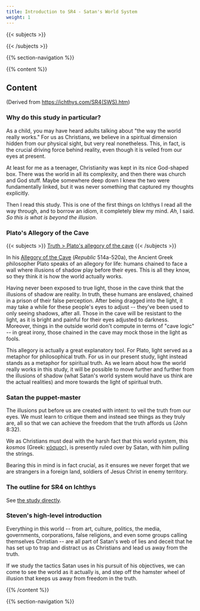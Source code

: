 ```yaml
---
title: Introduction to SR4 - Satan's World System
weight: 1
---
```


{{< subjects >}}

{{< /subjects >}}

{{% section-navigation %}}

{{% content %}}

## Content

(Derived from https://ichthys.com/SR4(SWS).htm)

### Why do this study in particular?

As a child, you may have heard adults talking about "the way the world really works." For us as Christians, we believe in a spiritual dimension hidden from our physical sight, but very real nonetheless. This, in fact, is the crucial driving force behind reality, even though it is veiled from our eyes at present.

At least for me as a teenager, Christianity was kept in its nice God-shaped box. There was the world in all its complexity, and then there was church and God stuff. Maybe somewhere deep down I knew the two were fundamentally linked, but it was never something that captured my thoughts explicitly.

Then I read this study. This is one of the first things on Ichthys I read all the way through, and to borrow an idiom, it completely blew my mind. *Ah*, I said. *So this is what is beyond the illusion*.

<!-- --- -->

### Plato's Allegory of the Cave

{{< subjects >}}
<a href="/subject-index/#truth-plato-s-allegory-of-the-cave">Truth > Plato's allegory of the cave</a>
{{< /subjects >}}

In his [Allegory of the Cave](https://en.wikipedia.org/wiki/Allegory_of_the_cave) (*Republic* 514a-520a), the Ancient Greek philosopher Plato speaks of an allegory for life: humans chained to face a wall where illusions of shadow play before their eyes. This is all they know, so they think it is how the world actually works.

Having never been exposed to true light, those in the cave think that the illusions of shadow are reality. In truth, these humans are enslaved, chained in a prison of their false perception. After being dragged into the light, it may take a while for these people's eyes to adjust -- they've been used to only seeing shadows, after all. Those in the cave will be resistant to the light, as it is bright and painful for their eyes adjusted to darkness. Moreover, things in the outside world don't compute in terms of "cave logic" -- in great irony, those chained in the cave may mock those in the light as fools.

This allegory is actually a great explanatory tool. For Plato, light served as a metaphor for philosophical truth. For us in our present study, light instead stands as a metaphor for spiritual truth. As we learn about how the world really works in this study, it will be possible to move further and further from the illusions of shadow (what Satan's world system would have us think are the actual realities) and more towards the light of spiritual truth.

<!-- --- -->

### Satan the puppet-master

The illusions put before us are created with intent: to veil the truth from our eyes. We must learn to critique them and instead see things as they truly are, all so that we can achieve the freedom that the truth affords us (John 8:32).

We as Christians must deal with the harsh fact that this world system, this *kosmos* (Greek: [κόσμος](https://biblehub.com/greek/2889.htm)), is presently ruled over by Satan, with him pulling the strings.

Bearing this in mind is in fact crucial, as it ensures we never forget that we are strangers in a foreign land, soldiers of Jesus Christ in enemy territory.

<!-- --- -->

### The outline for SR4 on Ichthys

See [the study directly](https://ichthys.com/SR4%28SWS%29.htm).

<!-- --- -->

### Steven's high-level introduction

Everything in this world -- from art, culture, politics, the media, governments, corporations, false religions, and even some groups calling themselves Christian -- are all part of Satan's web of lies and deceit that he has set up to trap and distract us as Christians and lead us away from the truth.

If we study the tactics Satan uses in his pursuit of his objectives, we can come to see the world as it actually is, and step off the hamster wheel of illusion that keeps us away from freedom in the truth.

{{% /content %}}

{{% section-navigation %}}
